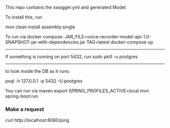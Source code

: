 This repo contains the swagger.yml and generated Model.


To install this, run

mvn clean install assembly:single



To run via docker compose:
JAR_FILE=voice-recorder-model-api-1.0-SNAPSHOT-jar-with-dependencies.jar TAG=latest docker-compose up


----

If something is running on port 5432, run
sudo pkill -u postgres

-----


to look inside the DB as it runs:

psql -h 127.0.0.1 -p 5432 -U postgres



You can run via maven
export SPRING_PROFILES_ACTIVE=local
mvn spring-boot:run

### Make a request

curl http://localhost:8080/ping